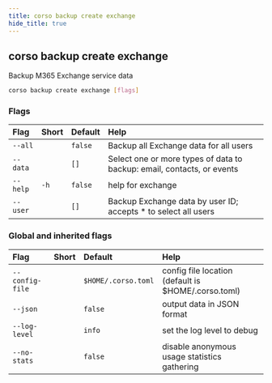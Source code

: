 ```yaml
---
title: corso backup create exchange
hide_title: true
---
```

## corso backup create exchange

Backup M365 Exchange service data

```bash
corso backup create exchange [flags]
```

### Flags

|Flag|Short|Default|Help|
|:----|:-----|:-------|:----|
|`--all`||`false`|Backup all Exchange data for all users|
|`--data`||`[]`|Select one or more types of data to backup: email, contacts, or events|
|`--help`|`-h`|`false`|help for exchange|
|`--user`||`[]`|Backup Exchange data by user ID; accepts * to select all users|

### Global and inherited flags

|Flag|Short|Default|Help|
|:----|:-----|:-------|:----|
|`--config-file`||`$HOME/.corso.toml`|config file location (default is $HOME/.corso.toml)|
|`--json`||`false`|output data in JSON format|
|`--log-level`||`info`|set the log level to debug|info|warn|error|
|`--no-stats`||`false`|disable anonymous usage statistics gathering|

